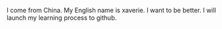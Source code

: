 I come from China.
My English name is xaverie.
I want to be better.
I will launch my learning process to github.
<!---
beymop/beymop is a ✨ special ✨ repository because its `README.md` (this file) appears on your GitHub profile.
You can click the Preview link to take a look at your changes.
--->
